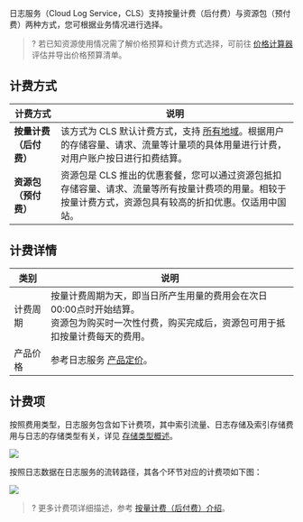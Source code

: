 <span id="cls"></span>
日志服务（Cloud Log Service，CLS）支持按量计费（后付费）与资源包（预付费）两种方式，您可根据业务情况进行选择。

>? 若已知资源使用情况需了解价格预算和计费方式选择，可前往 [价格计算器](https://buy.cloud.tencent.com/price/cls/calculator) 评估并导出价格预算清单。
>

## 计费方式

| 计费方式               | 说明                                                         |
| ---------------------- | ------------------------------------------------------------ |
| **按量计费（后付费）** | 该方式为 CLS 默认计费方式，支持 [所有地域](https://cloud.tencent.com/document/product/614/18940)。根据用户的存储容量、请求、流量等计量项的具体用量进行计费，对用户账户按日进行扣费结算。 |
| **资源包（预付费）**   | 资源包是 CLS 推出的优惠套餐，您可以通过资源包抵扣存储容量、请求、流量等所有按量计费项的用量。相较于按量计费方式，资源包具有较高的折扣优惠。仅适用中国站。 |



## 计费详情

| 类别     | 说明                                                         |
| -------- | ------------------------------------------------------------ |
| 计费周期 | 按量计费周期为天，即当日所产生用量的费用会在次日00:00点时开始结算。</br>资源包为购买时一次性付费，购买完成后，资源包可用于抵扣按量计费每天的费用。 |
| 产品价格 | 参考日志服务 [产品定价](https://cloud.tencent.com/document/product/614/45803)。 |


## 计费项

按照费用类型，日志服务包含如下计费项，其中索引流量、日志存储及索引存储费用与日志的存储类型有关，详见 [存储类型概述](https://cloud.tencent.com/document/product/614/60019)。

![](https://qcloudimg.tencent-cloud.cn/raw/a7288394593da75283f16a2f47ee6189.jpg)

按照日志数据在日志服务的流转路径，其各个环节对应的计费项如下图：

![](https://qcloudimg.tencent-cloud.cn/raw/e1c4c0d31eb2cd11c6bde00b7413301d.jpg)

>? 更多计费项详细描述，参考 [按量计费（后付费）介绍](https://cloud.tencent.com/document/product/614/78045)。
